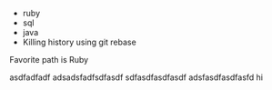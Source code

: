 * ruby
* sql
* java
* Killing history using git rebase

Favorite path is Ruby

asdfadfadf
adsadsfadfsdfasdf
sdfasdfasdfasdf
adsfasdfasdfasfd
hi
